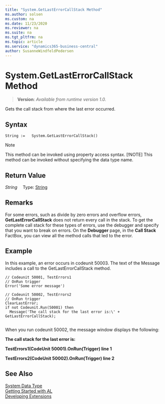 ```yaml
---
title: "System.GetLastErrorCallStack Method"
ms.author: solsen
ms.custom: na
ms.date: 11/23/2020
ms.reviewer: na
ms.suite: na
ms.tgt_pltfrm: na
ms.topic: article
ms.service: "dynamics365-business-central"
author: SusanneWindfeldPedersen
---
```

[//]: # (START>DO_NOT_EDIT)
[//]: # (IMPORTANT:Do not edit any of the content between here and the END>DO_NOT_EDIT.)
[//]: # (Any modifications should be made in the .xml files in the ModernDev repo.)
# System.GetLastErrorCallStack Method
> **Version**: _Available from runtime version 1.0._

Gets the call stack from where the last error occurred.


## Syntax
```
String :=   System.GetLastErrorCallStack()
```
> [!NOTE]
> This method can be invoked using property access syntax.
> [!NOTE]
> This method can be invoked without specifying the data type name.


## Return Value
*String*
&emsp;Type: [String](../string/string-data-type.md)



[//]: # (IMPORTANT: END>DO_NOT_EDIT)


## Remarks

For some errors, such as divide by zero errors and overflow errors, **GetLastErrorCallStack** does not return every call in the stack. To get the complete call stack for these types of errors, use the debugger and specify that you want to break on errors. On the **Debugger** page, in the **Call Stack** FactBox, you can view all the method calls that led to the error. 
 
<!-- Links For more information, see [How to: Break on Errors](How-to-Break-on-Errors.md). --> 
  
## Example  

In this example, an error occurs in codeunit 50003. The text of the Message includes a call to the GetLastErrorCallStack method.  
  
```al
// Codeunit 50001, TestErrors1  
// OnRun trigger  
Error('Some error message')  
  
// Codeunit 50002, TestErrors2  
// OnRun trigger  
ClearLastError;  
if not Codeunit.Run(50001) then  
  Message('The call stack for the last error is:\' + GetLastErrorCallStack);  
  
```  

When you run codeunit 50002, the message window displays the following:  
  
**The call stack for the last error is:**  
  
**TestErrors1\(CodeUnit 50001\).OnRun\(Trigger\) line 1**  
  
**TestErrors2\(CodeUnit 50002\).OnRun\(Trigger\) line 2**  
  
## See Also

[System Data Type](system-data-type.md)  
[Getting Started with AL](../../devenv-get-started.md)  
[Developing Extensions](../../devenv-dev-overview.md)